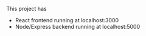 This project has 
   - React frontend running at localhost:3000
   - Node/Express backend running at localhost:5000